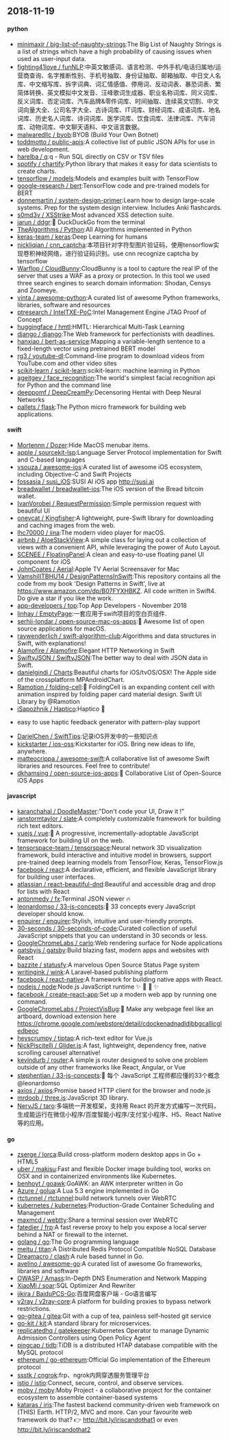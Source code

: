 ## 2018-11-19

#### python
* [minimaxir / big-list-of-naughty-strings](https://github.com/minimaxir/big-list-of-naughty-strings):The Big List of Naughty Strings is a list of strings which have a high probability of causing issues when used as user-input data.
* [fighting41love / funNLP](https://github.com/fighting41love/funNLP):中英文敏感词、语言检测、中外手机/电话归属地/运营商查询、名字推断性别、手机号抽取、身份证抽取、邮箱抽取、中日文人名库、中文缩写库、拆字词典、词汇情感值、停用词、反动词表、暴恐词表、繁简体转换、英文模拟中文发音、汪峰歌词生成器、职业名称词库、同义词库、反义词库、否定词库、汽车品牌&零件词库、时间抽取、连续英文切割、中文词向量大全、公司名字大全、古诗词库、IT词库、财经词库、成语词库、地名词库、历史名人词库、诗词词库、医学词库、饮食词库、法律词库、汽车词库、动物词库、中文聊天语料、中文谣言数据。
* [malwaredllc / byob](https://github.com/malwaredllc/byob):BYOB (Build Your Own Botnet)
* [toddmotto / public-apis](https://github.com/toddmotto/public-apis):A collective list of public JSON APIs for use in web development.
* [harelba / q](https://github.com/harelba/q):q - Run SQL directly on CSV or TSV files
* [spotify / chartify](https://github.com/spotify/chartify):Python library that makes it easy for data scientists to create charts.
* [tensorflow / models](https://github.com/tensorflow/models):Models and examples built with TensorFlow
* [google-research / bert](https://github.com/google-research/bert):TensorFlow code and pre-trained models for BERT
* [donnemartin / system-design-primer](https://github.com/donnemartin/system-design-primer):Learn how to design large-scale systems. Prep for the system design interview. Includes Anki flashcards.
* [s0md3v / XSStrike](https://github.com/s0md3v/XSStrike):Most advanced XSS detection suite.
* [jarun / ddgr](https://github.com/jarun/ddgr):🦆
DuckDuckGo from the terminal
* [TheAlgorithms / Python](https://github.com/TheAlgorithms/Python):All Algorithms implemented in Python
* [keras-team / keras](https://github.com/keras-team/keras):Deep Learning for humans
* [nickliqian / cnn_captcha](https://github.com/nickliqian/cnn_captcha):本项目针对字符型图片验证码，使用tensorflow实现卷积神经网络，进行验证码识别。use cnn recognize captcha by tensorflow
* [Warflop / CloudBunny](https://github.com/Warflop/CloudBunny):CloudBunny is a tool to capture the real IP of the server that uses a WAF as a proxy or protection. In this tool we used three search engines to search domain information: Shodan, Censys and Zoomeye.
* [vinta / awesome-python](https://github.com/vinta/awesome-python):A curated list of awesome Python frameworks, libraries, software and resources
* [ptresearch / IntelTXE-PoC](https://github.com/ptresearch/IntelTXE-PoC):Intel Management Engine JTAG Proof of Concept
* [huggingface / hmtl](https://github.com/huggingface/hmtl):HMTL: Hierarchical Multi-Task Learning
* [django / django](https://github.com/django/django):The Web framework for perfectionists with deadlines.
* [hanxiao / bert-as-service](https://github.com/hanxiao/bert-as-service):Mapping a variable-length sentence to a fixed-length vector using pretrained BERT model
* [rg3 / youtube-dl](https://github.com/rg3/youtube-dl):Command-line program to download videos from YouTube.com and other video sites
* [scikit-learn / scikit-learn](https://github.com/scikit-learn/scikit-learn):scikit-learn: machine learning in Python
* [ageitgey / face_recognition](https://github.com/ageitgey/face_recognition):The world's simplest facial recognition api for Python and the command line
* [deeppomf / DeepCreamPy](https://github.com/deeppomf/DeepCreamPy):Decensoring Hentai with Deep Neural Networks
* [pallets / flask](https://github.com/pallets/flask):The Python micro framework for building web applications.

#### swift
* [Mortennn / Dozer](https://github.com/Mortennn/Dozer):Hide MacOS menubar items.
* [apple / sourcekit-lsp](https://github.com/apple/sourcekit-lsp):Language Server Protocol implementation for Swift and C-based languages
* [vsouza / awesome-ios](https://github.com/vsouza/awesome-ios):A curated list of awesome iOS ecosystem, including Objective-C and Swift Projects
* [fossasia / susi_iOS](https://github.com/fossasia/susi_iOS):SUSI AI iOS app http://susi.ai
* [breadwallet / breadwallet-ios](https://github.com/breadwallet/breadwallet-ios):The iOS version of the Bread bitcoin wallet.
* [IvanVorobei / RequestPermission](https://github.com/IvanVorobei/RequestPermission):Simple permission request with beautiful UI
* [onevcat / Kingfisher](https://github.com/onevcat/Kingfisher):A lightweight, pure-Swift library for downloading and caching images from the web.
* [lhc70000 / iina](https://github.com/lhc70000/iina):The modern video player for macOS.
* [airbnb / AloeStackView](https://github.com/airbnb/AloeStackView):A simple class for laying out a collection of views with a convenient API, while leveraging the power of Auto Layout.
* [SCENEE / FloatingPanel](https://github.com/SCENEE/FloatingPanel):A clean and easy-to-use floating panel UI component for iOS
* [JohnCoates / Aerial](https://github.com/JohnCoates/Aerial):Apple TV Aerial Screensaver for Mac
* [VamshiIITBHU14 / DesignPatternsInSwift](https://github.com/VamshiIITBHU14/DesignPatternsInSwift):This repository contains all the code from my book 'Design Patterns in Swift', live at https://www.amazon.com/dp/B07FYXHBKZ. All code written in Swift4. Do give a star if you like the work.
* [app-developers / top](https://github.com/app-developers/top):Top App Developers - November 2018
* [linhay / EmptyPage](https://github.com/linhay/EmptyPage):一套应用于swift项目的空白页组件.
* [serhii-londar / open-source-mac-os-apps](https://github.com/serhii-londar/open-source-mac-os-apps):🚀
Awesome list of open source applications for macOS.
* [raywenderlich / swift-algorithm-club](https://github.com/raywenderlich/swift-algorithm-club):Algorithms and data structures in Swift, with explanations!
* [Alamofire / Alamofire](https://github.com/Alamofire/Alamofire):Elegant HTTP Networking in Swift
* [SwiftyJSON / SwiftyJSON](https://github.com/SwiftyJSON/SwiftyJSON):The better way to deal with JSON data in Swift.
* [danielgindi / Charts](https://github.com/danielgindi/Charts):Beautiful charts for iOS/tvOS/OSX! The Apple side of the crossplatform MPAndroidChart.
* [Ramotion / folding-cell](https://github.com/Ramotion/folding-cell):📃
FoldingCell is an expanding content cell with animation inspired by folding paper card material design. Swift UI Library by @Ramotion
* [iSapozhnik / Haptico](https://github.com/iSapozhnik/Haptico):Haptico
📳
- easy to use haptic feedback generator with pattern-play support
* [DarielChen / SwiftTips](https://github.com/DarielChen/SwiftTips):记录iOS开发中的一些知识点
* [kickstarter / ios-oss](https://github.com/kickstarter/ios-oss):Kickstarter for iOS. Bring new ideas to life, anywhere.
* [matteocrippa / awesome-swift](https://github.com/matteocrippa/awesome-swift):A collaborative list of awesome Swift libraries and resources. Feel free to contribute!
* [dkhamsing / open-source-ios-apps](https://github.com/dkhamsing/open-source-ios-apps):📱
Collaborative List of Open-Source iOS Apps

#### javascript
* [karanchahal / DoodleMaster](https://github.com/karanchahal/DoodleMaster):"Don't code your UI, Draw it !"
* [ianstormtaylor / slate](https://github.com/ianstormtaylor/slate):A completely customizable framework for building rich text editors.
* [vuejs / vue](https://github.com/vuejs/vue):🖖
A progressive, incrementally-adoptable JavaScript framework for building UI on the web.
* [tensorspace-team / tensorspace](https://github.com/tensorspace-team/tensorspace):Neural network 3D visualization framework, build interactive and intuitive model in browsers, support pre-trained deep learning models from TensorFlow, Keras, TensorFlow.js
* [facebook / react](https://github.com/facebook/react):A declarative, efficient, and flexible JavaScript library for building user interfaces.
* [atlassian / react-beautiful-dnd](https://github.com/atlassian/react-beautiful-dnd):Beautiful and accessible drag and drop for lists with React
* [antonmedv / fx](https://github.com/antonmedv/fx):Terminal JSON viewer
🔥
* [leonardomso / 33-js-concepts](https://github.com/leonardomso/33-js-concepts):📜
33 concepts every JavaScript developer should know.
* [enquirer / enquirer](https://github.com/enquirer/enquirer):Stylish, intuitive and user-friendly prompts.
* [30-seconds / 30-seconds-of-code](https://github.com/30-seconds/30-seconds-of-code):Curated collection of useful JavaScript snippets that you can understand in 30 seconds or less.
* [GoogleChromeLabs / carlo](https://github.com/GoogleChromeLabs/carlo):Web rendering surface for Node applications
* [gatsbyjs / gatsby](https://github.com/gatsbyjs/gatsby):Build blazing fast, modern apps and websites with React
* [bazzite / statusfy](https://github.com/bazzite/statusfy):A marvelous Open Source Status Page system
* [writingink / wink](https://github.com/writingink/wink):A Laravel-based publishing platform
* [facebook / react-native](https://github.com/facebook/react-native):A framework for building native apps with React.
* [nodejs / node](https://github.com/nodejs/node):Node.js JavaScript runtime
✨
🐢
🚀
✨
* [facebook / create-react-app](https://github.com/facebook/create-react-app):Set up a modern web app by running one command.
* [GoogleChromeLabs / ProjectVisBug](https://github.com/GoogleChromeLabs/ProjectVisBug):🎨
Make any webpage feel like an artboard, download extension here https://chrome.google.com/webstore/detail/cdockenadnadldjbbgcallicgledbeoc
* [heyscrumpy / tiptap](https://github.com/heyscrumpy/tiptap):A rich-text editor for Vue.js
* [NickPiscitelli / Glider.js](https://github.com/NickPiscitelli/Glider.js):A fast, lightweight, dependency free, native scrolling carousel alternative!
* [kevindurb / router](https://github.com/kevindurb/router):A simple js router designed to solve one problem outside of any other frameworks like React, Angular, or Vue
* [stephentian / 33-js-concepts](https://github.com/stephentian/33-js-concepts):📜
每个 JavaScript 工程师都应懂的33个概念 @leonardomso
* [axios / axios](https://github.com/axios/axios):Promise based HTTP client for the browser and node.js
* [mrdoob / three.js](https://github.com/mrdoob/three.js):JavaScript 3D library.
* [NervJS / taro](https://github.com/NervJS/taro):多端统一开发框架，支持用 React 的开发方式编写一次代码，生成能运行在微信小程序/百度智能小程序/支付宝小程序、H5、React Native 等的应用。

#### go
* [zserge / lorca](https://github.com/zserge/lorca):Build cross-platform modern desktop apps in Go + HTML5
* [uber / makisu](https://github.com/uber/makisu):Fast and flexible Docker image building tool, works on OSX and in containerized environments like Kubernetes.
* [benhoyt / goawk](https://github.com/benhoyt/goawk):GoAWK: an AWK interpreter written in Go
* [Azure / golua](https://github.com/Azure/golua):A Lua 5.3 engine implemented in Go
* [rtctunnel / rtctunnel](https://github.com/rtctunnel/rtctunnel):build network tunnels over WebRTC
* [kubernetes / kubernetes](https://github.com/kubernetes/kubernetes):Production-Grade Container Scheduling and Management
* [maxmcd / webtty](https://github.com/maxmcd/webtty):Share a terminal session over WebRTC
* [fatedier / frp](https://github.com/fatedier/frp):A fast reverse proxy to help you expose a local server behind a NAT or firewall to the internet.
* [golang / go](https://github.com/golang/go):The Go programming language
* [meitu / titan](https://github.com/meitu/titan):A Distributed Redis Protocol Compatible NoSQL Database
* [Dreamacro / clash](https://github.com/Dreamacro/clash):A rule based tunnel in Go.
* [avelino / awesome-go](https://github.com/avelino/awesome-go):A curated list of awesome Go frameworks, libraries and software
* [OWASP / Amass](https://github.com/OWASP/Amass):In-Depth DNS Enumeration and Network Mapping
* [XiaoMi / soar](https://github.com/XiaoMi/soar):SQL Optimizer And Rewriter
* [iikira / BaiduPCS-Go](https://github.com/iikira/BaiduPCS-Go):百度网盘客户端 - Go语言编写
* [v2ray / v2ray-core](https://github.com/v2ray/v2ray-core):A platform for building proxies to bypass network restrictions.
* [go-gitea / gitea](https://github.com/go-gitea/gitea):Git with a cup of tea, painless self-hosted git service
* [go-kit / kit](https://github.com/go-kit/kit):A standard library for microservices.
* [replicatedhq / gatekeeper](https://github.com/replicatedhq/gatekeeper):Kubernetes Operator to manage Dynamic Admission Controllers using Open Policy Agent
* [pingcap / tidb](https://github.com/pingcap/tidb):TiDB is a distributed HTAP database compatible with the MySQL protocol
* [ethereum / go-ethereum](https://github.com/ethereum/go-ethereum):Official Go implementation of the Ethereum protocol
* [ssstk / cngrok](https://github.com/ssstk/cngrok):frp、ngrok内网穿透服务管理平台
* [istio / istio](https://github.com/istio/istio):Connect, secure, control, and observe services.
* [moby / moby](https://github.com/moby/moby):Moby Project - a collaborative project for the container ecosystem to assemble container-based systems
* [kataras / iris](https://github.com/kataras/iris):The fastest backend community-driven web framework on (THIS) Earth. HTTP/2, MVC and more. Can your favourite web framework do that?
👉
http://bit.ly/iriscandothat1 or even http://bit.ly/iriscandothat2
